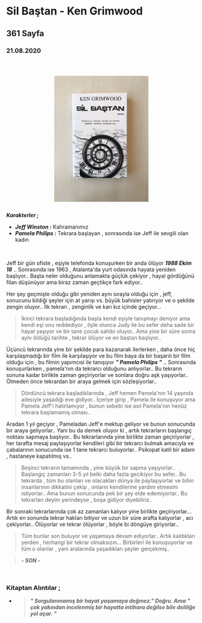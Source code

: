 
# Sil Baştan - Ken Grimwood
## 361 Sayfa
### 21.08.2020

<br>
 
  <p align="center" style="padding: 10px">
    <img alt="Sil-Baştan" src="../images/08_sil_bastan.jpg" width="250">
    <br>
    




***Karakterler ;*** 
- ***Jeff Winston  :*** Kahramanımız
- ***Pamela Philips :*** Tekrara başlayan , sonrasında ise Jeff ile sevgili olan kadın

<br>

Jeff bir gün ofiste , eşiyle telefonda konuşurken bir anda ölüyor ***1988 Ekim 18*** .. Sonrasında ise 1963 , Atalanta'da yurt odasında hayata yeniden başlıyor.. Başta neler olduğunu anlamakta güçlük çekiyor , hayal gördüğünü filan düşünüyor ama biraz zaman geçtikçe fark ediyor.. 

Her şey geçmişte olduğu gibi yeniden aynı sırayla olduğu için , jeff, sonucunu bildiği şeyler için at yarışı vs. büyük bahisler yatırıyor ve o şekilde zengin oluyor.. İlk tekrarı , zenginlik ve karı kız içinde geçiyor...

> İkinci tekrara başladığında başta kendi eşiyle tanışmayı deniyor ama kendi eşi onu reddediyor , öyle olunca Judy ile bu sefer daha sade bir hayat yaşıyor ve bir tane çocuk sahibi oluyor.. Ama yine bir süre sonra aynı öldüğü tarihte , tekrar ölüyor ve en baştan başlıyor.. 

Üçüncü tekrarında yine bir şekilde para kazanarak ilerlerken , daha önce hiç karşılaşmadığı bir film ile karşılaşıyor ve bu film baya da bir başarılı bir film olduğu için , bu filmin yapımcısi ile tanışıyor ***" Pamela Philips "*** .. Sonrasında konuşurlarken , pamela'nın da tekrarcı olduğunu anlıyorlar.. Bu tekrarın sonuna kadar birlikte zaman geçiriyorlar ve sonlara doğru aşk yaşıyorlar.. Ölmeden önce tekrardan bir araya gelmek için sözleşiyorlar..

>Dördüncü tekrara başladıklarında , Jeff hemen Pamela'nın 14 yaşında ailesiyle yaşadığı eve gidiyor.. İçeriye girip , Pamela ile konuşuyor ama Pamela Jeff'i hatırlamıyor , bunun sebebi ise asıl Pamela'nın henüz tekrara başlamamış olması..

Aradan 1 yıl geçiyor , Pameladan Jeff'e mektup geliyor ve bunun sonucunda bir araya geliyorlar.. Yani bu da demek oluyor ki , artık tekrarların başlangıç noktası sapmaya başlıyor.. Bu tekrarlarında yine birlikte zaman geçiriyorlar , her tarafta mesaj paylaşıyorlar kendileri gibi bir tekrarcı bulmak amacıyla ve çabalarının sonucunda ise 1 tane tekrarcı buluyorlar.. Psikopat katil bir adam , hastaneye kapatılmış vs..


> Beşinci tekrarın tamamında , yine büyük bir sapma yaşıyorlar.. Başlangıç zamanları 3-5 yıl belki daha fazla gecikiyor bu sefer.. Bu tekrarda , tüm bu olanları ve olacakları dünya ile paylaşıyorlar ve bilim insanlarının dikkatini çekip , onların kendilerine yardım etmesini istiyorlar.. Ama bunun sonucunda pek bir şey elde edemiyorlar.. Bu tekrarları deyim yerindeyse , boşa gidiyor diyebiliriz..

Bir sonraki tekrarlarında çok az zamanları kalıyor yine birlikte geçiriyorlar... Artık en sonunda tekrar hakları bitiyor ve uzun bir süre arafta kalıyorlar  , acı çekiyorlar.. Ölüyorlar ve tekrar ölüyorlar ,  böyle bi döngüye giriyorlar.. 

>Tüm bunlar son buluyor ve yaşamaya devam ediyorlar.. Artık kaldıkları yerden , herhangi bir tekrar olmaksızın... Birbirleri ile konuşuyorlar ve tüm o olanlar , yani aralarında yaşadıkları şeyler gerçekmiş.. 

> ***- SON -***

<br>

### Kitaptan Alıntılar ;
- > ***" Sorgulanmamış bir hayat yaşamaya değmez." Doğru. Ama " çok yakından incelenmiş bir hayatta intihara değilse bile deliliğe yol  açar. "***